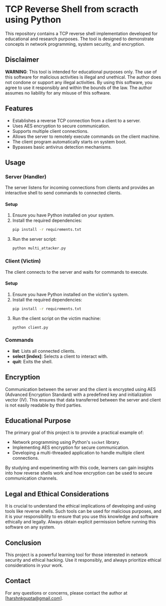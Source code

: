 # TCP Reverse Shell from scracth using Python

This repository contains a TCP reverse shell implementation developed for educational and research purposes. The tool is designed to demonstrate concepts in network programming, system security, and encryption.

## Disclaimer

**WARNING**: This tool is intended for educational purposes only. The use of this software for malicious activities is illegal and unethical. The author does not condone or support any illegal activities. By using this software, you agree to use it responsibly and within the bounds of the law. The author assumes no liability for any misuse of this software.

## Features

- Establishes a reverse TCP connection from a client to a server.
- Uses AES encryption to secure communication.
- Supports multiple client connections.
- Allows the server to remotely execute commands on the client machine.
- The client program automatically starts on system boot.
- Bypasses basic antivirus detection mechanisms.

## Usage

### Server (Handler)

The server listens for incoming connections from clients and provides an interactive shell to send commands to connected clients.

#### Setup

1. Ensure you have Python installed on your system.
2. Install the required dependencies:
   ```bash
   pip install -r requirements.txt
   ```
3. Run the server script:
   ```bash
   python multi_attacker.py
   ```

### Client (Victim)

The client connects to the server and waits for commands to execute.

#### Setup

1. Ensure you have Python installed on the victim's system.
2. Install the required dependencies:
   ```bash
   pip install -r requirements.txt
   ```
3. Run the client script on the victim machine:
   ```bash
   python client.py
   ```

### Commands

- **list**: Lists all connected clients.
- **select [index]**: Selects a client to interact with.
- **quit**: Exits the shell.

## Encryption

Communication between the server and the client is encrypted using AES (Advanced Encryption Standard) with a predefined key and initialization vector (IV). This ensures that data transferred between the server and client is not easily readable by third parties.

## Educational Purpose

The primary goal of this project is to provide a practical example of:

- Network programming using Python's `socket` library.
- Implementing AES encryption for secure communication.
- Developing a multi-threaded application to handle multiple client connections.

By studying and experimenting with this code, learners can gain insights into how reverse shells work and how encryption can be used to secure communication channels.

## Legal and Ethical Considerations

It is crucial to understand the ethical implications of developing and using tools like reverse shells. Such tools can be used for malicious purposes, and it is your responsibility to ensure that you use this knowledge and software ethically and legally. Always obtain explicit permission before running this software on any system.

## Conclusion

This project is a powerful learning tool for those interested in network security and ethical hacking. Use it responsibly, and always prioritize ethical considerations in your work.

## Contact

For any questions or concerns, please contact the author at [harshnkgupta@gmail.com].
